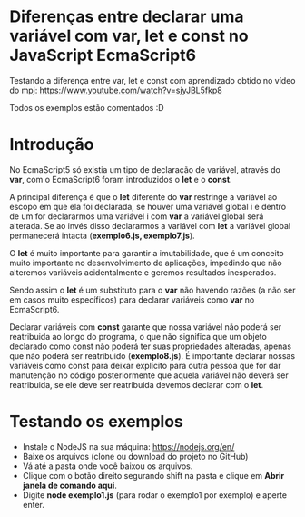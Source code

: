 # Diferenças entre declarar uma variável com var, let e const no JavaScript EcmaScript6

Testando a diferença entre var, let e const com aprendizado obtido no vídeo do mpj: https://www.youtube.com/watch?v=sjyJBL5fkp8

Todos os exemplos estão comentados :D

# Introdução

No EcmaScript5 só existia um tipo de declaração de variável, através do **var**, com o EcmaScript6 foram introduzidos o **let** e o **const**.

A principal diferença é que o **let** diferente do **var** restringe a variável ao escopo em que ela foi declarada, se houver uma variável global i e dentro de um for declararmos uma variável i com **var** a variável global será alterada. Se ao invés disso declararmos a variável com **let** a variável global permanecerá intacta (**exemplo6.js, exemplo7.js**). 

O **let** é muito importante para garantir a imutabilidade, que é um conceito muito importante no desenvolvimento de aplicações, impedindo que não alteremos variáveis acidentalmente e geremos resultados inesperados.

Sendo assim o **let** é um substituto para o **var** não havendo razões (a não ser em casos muito específicos) para declarar variáveis como **var** no EcmaScript6.

Declarar variáveis com **const** garante que nossa variável não poderá ser reatribuida ao longo do programa, o que não significa que um objeto declarado como const não poderá ter suas propriedades alteradas, apenas que não poderá ser reatribuido (**exemplo8.js**). É importante declarar nossas variáveis como const para deixar explícito para outra pessoa que for dar manutenção no código posteriormente que aquela variável não deverá ser reatribuida, se ele deve ser reatribuida devemos declarar com o **let**.

# Testando os exemplos

- Instale o NodeJS na sua máquina: https://nodejs.org/en/
- Baixe os arquivos (clone ou download do projeto no GitHub)
- Vá até a pasta onde você baixou os arquivos.
- Clique com o botão direito segurando shift na pasta e clique em **Abrir janela de comando aqui**.
- Digite **node exemplo1.js** (para rodar o exemplo1 por exemplo) e aperte enter.


